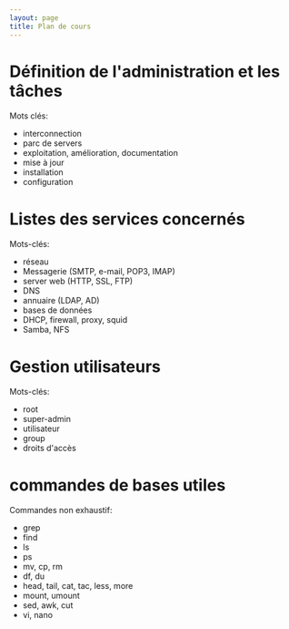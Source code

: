 ```yaml
---
layout: page
title: Plan de cours
---
```


# Définition de l'administration et les tâches

Mots clés:
- interconnection
- parc de servers
- exploitation, amélioration, documentation
- mise à jour
- installation
- configuration

# Listes des services concernés

Mots-clés:
- réseau
- Messagerie (SMTP, e-mail, POP3, IMAP)
- server web (HTTP, SSL, FTP)
- DNS
- annuaire (LDAP, AD)
- bases de données
- DHCP, firewall, proxy, squid
- Samba, NFS

# Gestion utilisateurs

Mots-clés:
- root
- super-admin
- utilisateur
- group
- droits d'accès

# commandes de bases utiles

Commandes non exhaustif:
- grep
- find
- ls
- ps
- mv, cp, rm
- df, du
- head, tail, cat, tac, less, more
- mount, umount
- sed, awk, cut
- vi, nano

